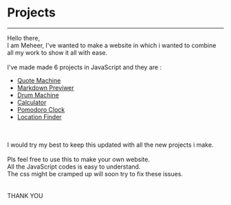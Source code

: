 # Projects
<hr>
Hello there,<br>
I am Meheer, I've wanted to make a website in which i wanted to combine all my work to show it all with ease.
<br><br>
I've made made 6 projects in JavaScript and they are :
<ul>
  <li><a href="">Quote Machine</a></li>
  <li><a href="">Markdown Previwer</a></li>
  <li><a href="">Drum Machine</a></li>
  <li><a href="">Calculator</a></li>
  <li><a href="">Pomodoro Clock</a></li>
  <li><a href="">Location Finder</a></li>
</ul>
<br><br>
I would try my best to keep this updated with all the new projects i make.
<br><br>
Pls feel free to use this to make your own website.<br>
All the JavaScript codes is easy to understand.<br>
The css might be cramped up will soon try to fix these issues.<br>
<br><br>
THANK YOU
